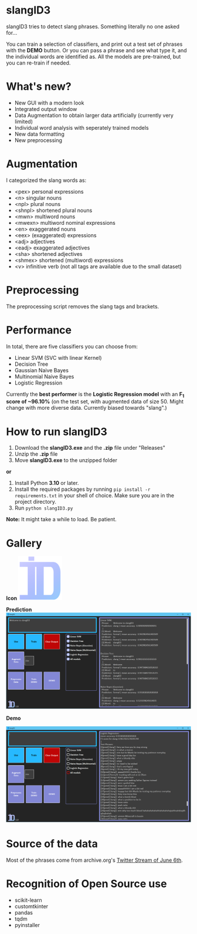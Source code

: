 # slangID3
slangID3 tries to detect slang phrases. Something literally no one asked for...

You can train a selection of classifiers, and print out a test set of phrases with the **DEMO** button.
Or you can pass a phrase and see what type it, and the individual words are identified as. All the models are pre-trained, but you can re-train if needed.


# What's new?
* New GUI with a modern look
* Integrated output window
* Data Augmentation to obtain larger data artificially (currently very limited)
* Individual word analysis with seperately trained models
* New data formatting
* New preprocessing

# Augmentation
I categorized the slang words as:
* \<pex> personal expressions
* \<n> singular nouns
* \<npl> plural nouns
* \<shnpl> shortened plural nouns
* \<mwn> multiword nouns
* \<mwexn> multiword nominal expressions
* \<en> exaggerated nouns
* \<eex> (exaggerated) expressions
* \<adj> adjectives
* \<eadj> exaggerated adjectives
* \<sha> shortened adjectives
* \<shmex> shortened (multiword) expressions
* \<v> infinitive verb
(not all tags are available due to the small dataset)


# Preprocessing
The preprocessing script removes the slang tags and brackets.


# Performance
In total, there are five classifiers you can choose from:

* Linear SVM (SVC with linear Kernel)
* Decision Tree
* Gaussian Naive Bayes
* Multinomial Naive Bayes
* Logistic Regression

Currently the **best performer** is the **Logistic Regression model** with an **F<sub>1</sub> score of ~96.10%**
(on the test set, with augmented data of size 50. Might change with more diverse data. Currently biased towards "slang".)


# How to run slangID3
1. Download the **slangID3.exe** and the **.zip** file under "Releases"
2. Unzip the **.zip** file
3. Move **slangID3.exe** to the unzipped folder

**or**

1. Install Python **3.10** or later.
2. Install the required packages by running `pip install -r requirements.txt` in your shell of choice. Make sure you are in the project directory.
3. Run `python slangID3.py`

**Note:** It might take a while to load. Be patient.


# Gallery

**Icon**
<img src='https://raw.githubusercontent.com/m4cit/slangID3/main/misc/gallery/slangID3_icon.png' height="120">


**Prediction**
<img src='https://raw.githubusercontent.com/m4cit/slangID3/main/misc/gallery/slangID3_pred.png' width="900">


**Demo**

<img src='https://raw.githubusercontent.com/m4cit/slangID3/main/misc/gallery/slangID3_dm.png' width="900">


# Source of the data
Most of the phrases come from archive.org's [Twitter Stream of June 6th](https://archive.org/details/archiveteam-twitter-stream-2021-06).


# Recognition of Open Source use
* scikit-learn
* customtkinter
* pandas
* tqdm
* pyinstaller

